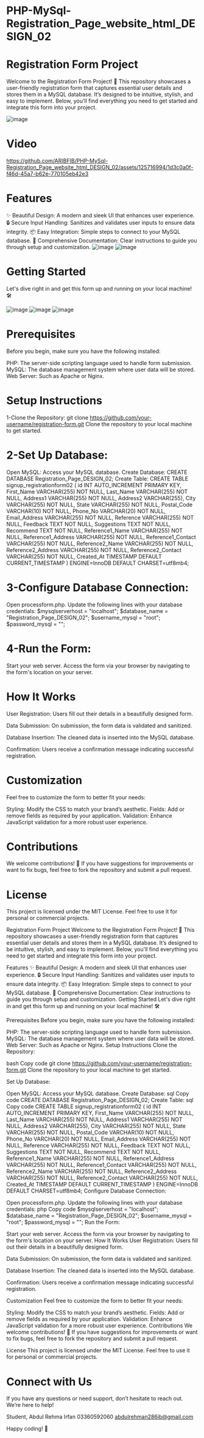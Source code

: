 # PHP-MySql-Registration_Page_website_html_DESIGN_02
# Registration Form Project
Welcome to the Registration Form Project! 🎉 This repository showcases a user-friendly registration form that captures essential user details and stores them in a MySQL database. It’s designed to be intuitive, stylish, and easy to implement. Below, you'll find everything you need to get started and integrate this form into your project.


![image](https://github.com/ARIBFIB/PHP-MySql-Registration_Page_website_html_DESIGN_02/assets/125716994/808a635d-eae8-4a5e-903b-fb54c6498515)

# Video


https://github.com/ARIBFIB/PHP-MySql-Registration_Page_website_html_DESIGN_02/assets/125716994/1d3c0a0f-f46d-45a7-b62e-770105eb42e3

# Features
✨ Beautiful Design: A modern and sleek UI that enhances user experience.
🔒 Secure Input Handling: Sanitizes and validates user inputs to ensure data integrity.
📦 Easy Integration: Simple steps to connect to your MySQL database.
📜 Comprehensive Documentation: Clear instructions to guide you through setup and customization.
![image](https://github.com/ARIBFIB/PHP-MySql-Registration_Page_website_html_DESIGN_02/assets/125716994/7e201e29-86f5-432f-b476-554de03d382d)
![image](https://github.com/ARIBFIB/PHP-MySql-Registration_Page_website_html_DESIGN_02/assets/125716994/ccc23370-bd8e-4ddc-961c-ee9449540429)
# Getting Started
Let's dive right in and get this form up and running on your local machine! 🛠️

![image](https://github.com/ARIBFIB/PHP-MySql-Registration_Page_website_html_DESIGN_02/assets/125716994/bb92d903-6005-4e3a-a5ca-39eb8200b3cf)
![image](https://github.com/ARIBFIB/PHP-MySql-Registration_Page_website_html_DESIGN_02/assets/125716994/f8d190be-178a-4baa-b637-a8cd0b136173)
![image](https://github.com/ARIBFIB/PHP-MySql-Registration_Page_website_html_DESIGN_02/assets/125716994/2f337403-c8dc-45ac-a7b7-e743e624078d)

# Prerequisites

Before you begin, make sure you have the following installed:

PHP: The server-side scripting language used to handle form submission.
MySQL: The database management system where user data will be stored.
Web Server: Such as Apache or Nginx.

# Setup Instructions
1-Clone the Repository:
git clone https://github.com/your-username/registration-form.git
Clone the repository to your local machine to get started.

# 2-Set Up Database:
Open MySQL: Access your MySQL database.
Create Database:
CREATE DATABASE Registration_Page_DESIGN_02;
Create Table:
CREATE TABLE signup_registrationform02 (
  id INT AUTO_INCREMENT PRIMARY KEY,
  First_Name VARCHAR(255) NOT NULL,
  Last_Name VARCHAR(255) NOT NULL,
  Address1 VARCHAR(255) NOT NULL,
  Address2 VARCHAR(255),
  City VARCHAR(255) NOT NULL,
  State VARCHAR(255) NOT NULL,
  Postal_Code VARCHAR(10) NOT NULL,
  Phone_No VARCHAR(20) NOT NULL,
  Email_Address VARCHAR(255) NOT NULL,
  Reference VARCHAR(255) NOT NULL,
  Feedback TEXT NOT NULL,
  Suggestions TEXT NOT NULL,
  Recommend TEXT NOT NULL,
  Reference1_Name VARCHAR(255) NOT NULL,
  Reference1_Address VARCHAR(255) NOT NULL,
  Reference1_Contact VARCHAR(255) NOT NULL,
  Reference2_Name VARCHAR(255) NOT NULL,
  Reference2_Address VARCHAR(255) NOT NULL,
  Reference2_Contact VARCHAR(255) NOT NULL,
  Created_At TIMESTAMP DEFAULT CURRENT_TIMESTAMP
) ENGINE=InnoDB DEFAULT CHARSET=utf8mb4;

# 3-Configure Database Connection:
Open processform.php.
Update the following lines with your database credentials:
$mysqlserverhost = "localhost";
$database_name = "Registration_Page_DESIGN_02";
$username_mysql = "root";
$password_mysql = "";

# 4-Run the Form:
Start your web server.
Access the form via your browser by navigating to the form's location on your server.


# How It Works
User Registration:
Users fill out their details in a beautifully designed form.

Data Submission:
On submission, the form data is validated and sanitized.

Database Insertion:
The cleaned data is inserted into the MySQL database.

Confirmation:
Users receive a confirmation message indicating successful registration.


# Customization
Feel free to customize the form to better fit your needs:

Styling: Modify the CSS to match your brand’s aesthetic.
Fields: Add or remove fields as required by your application.
Validation: Enhance JavaScript validation for a more robust user experience.


# Contributions
We welcome contributions! 🌟 If you have suggestions for improvements or want to fix bugs, feel free to fork the repository and submit a pull request.

# License
This project is licensed under the MIT License. Feel free to use it for personal or commercial projects.


Registration Form Project
Welcome to the Registration Form Project! 🎉 This repository showcases a user-friendly registration form that captures essential user details and stores them in a MySQL database. It’s designed to be intuitive, stylish, and easy to implement. Below, you'll find everything you need to get started and integrate this form into your project.

Features
✨ Beautiful Design: A modern and sleek UI that enhances user experience.
🔒 Secure Input Handling: Sanitizes and validates user inputs to ensure data integrity.
📦 Easy Integration: Simple steps to connect to your MySQL database.
📜 Comprehensive Documentation: Clear instructions to guide you through setup and customization.
Getting Started
Let's dive right in and get this form up and running on your local machine! 🛠️

Prerequisites
Before you begin, make sure you have the following installed:

PHP: The server-side scripting language used to handle form submission.
MySQL: The database management system where user data will be stored.
Web Server: Such as Apache or Nginx.
Setup Instructions
Clone the Repository:

bash
Copy code
git clone https://github.com/your-username/registration-form.git
Clone the repository to your local machine to get started.

Set Up Database:

Open MySQL: Access your MySQL database.
Create Database:
sql
Copy code
CREATE DATABASE Registration_Page_DESIGN_02;
Create Table:
sql
Copy code
CREATE TABLE signup_registrationform02 (
  id INT AUTO_INCREMENT PRIMARY KEY,
  First_Name VARCHAR(255) NOT NULL,
  Last_Name VARCHAR(255) NOT NULL,
  Address1 VARCHAR(255) NOT NULL,
  Address2 VARCHAR(255),
  City VARCHAR(255) NOT NULL,
  State VARCHAR(255) NOT NULL,
  Postal_Code VARCHAR(10) NOT NULL,
  Phone_No VARCHAR(20) NOT NULL,
  Email_Address VARCHAR(255) NOT NULL,
  Reference VARCHAR(255) NOT NULL,
  Feedback TEXT NOT NULL,
  Suggestions TEXT NOT NULL,
  Recommend TEXT NOT NULL,
  Reference1_Name VARCHAR(255) NOT NULL,
  Reference1_Address VARCHAR(255) NOT NULL,
  Reference1_Contact VARCHAR(255) NOT NULL,
  Reference2_Name VARCHAR(255) NOT NULL,
  Reference2_Address VARCHAR(255) NOT NULL,
  Reference2_Contact VARCHAR(255) NOT NULL,
  Created_At TIMESTAMP DEFAULT CURRENT_TIMESTAMP
) ENGINE=InnoDB DEFAULT CHARSET=utf8mb4;
Configure Database Connection:

Open processform.php.
Update the following lines with your database credentials:
php
Copy code
$mysqlserverhost = "localhost";
$database_name = "Registration_Page_DESIGN_02";
$username_mysql = "root";
$password_mysql = "";
Run the Form:

Start your web server.
Access the form via your browser by navigating to the form's location on your server.
How It Works
User Registration:
Users fill out their details in a beautifully designed form.

Data Submission:
On submission, the form data is validated and sanitized.

Database Insertion:
The cleaned data is inserted into the MySQL database.

Confirmation:
Users receive a confirmation message indicating successful registration.

Customization
Feel free to customize the form to better fit your needs:

Styling: Modify the CSS to match your brand’s aesthetic.
Fields: Add or remove fields as required by your application.
Validation: Enhance JavaScript validation for a more robust user experience.
Contributions
We welcome contributions! 🌟 If you have suggestions for improvements or want to fix bugs, feel free to fork the repository and submit a pull request.

License
This project is licensed under the MIT License. Feel free to use it for personal or commercial projects.

# Connect with Us
If you have any questions or need support, don’t hesitate to reach out. We’re here to help!


Student,
Abdul Rehma Irfan
03360592060
abdulrehman286ib@gmail.com

Happy coding! 🚀
